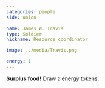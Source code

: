 ```yaml
---
categories: people
side: union

name: James W. Travis
type: Soldier
nickname: Resource coordinator

image: ../media/Travis.png

energy: 1
---
```


**Surplus food!** Draw ```2``` energy tokens.
